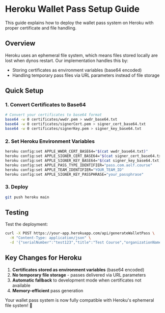 # Heroku Wallet Pass Setup Guide

This guide explains how to deploy the wallet pass system on Heroku with proper certificate and file handling.

## Overview

Heroku uses an ephemeral file system, which means files stored locally are lost when dynos restart. Our implementation handles this by:

- Storing certificates as environment variables (base64 encoded)
- Handling temporary pass files via URL parameters instead of file storage

## Quick Setup

### 1. Convert Certificates to Base64

```bash
# Convert your certificates to base64 format
base64 -w 0 certificates/wwdr.pem > wwdr_base64.txt
base64 -w 0 certificates/signerCert.pem > signer_cert_base64.txt
base64 -w 0 certificates/signerKey.pem > signer_key_base64.txt
```

### 2. Set Heroku Environment Variables

```bash
heroku config:set APPLE_WWDR_CERT_BASE64="$(cat wwdr_base64.txt)"
heroku config:set APPLE_SIGNER_CERT_BASE64="$(cat signer_cert_base64.txt)"
heroku config:set APPLE_SIGNER_KEY_BASE64="$(cat signer_key_base64.txt)"
heroku config:set APPLE_PASS_TYPE_IDENTIFIER="pass.com.aolf.course"
heroku config:set APPLE_TEAM_IDENTIFIER="YOUR_TEAM_ID"
heroku config:set APPLE_SIGNER_KEY_PASSPHRASE="your_passphrase"
```

### 3. Deploy

```bash
git push heroku main
```

## Testing

Test the deployment:

```bash
curl -X POST https://your-app.herokuapp.com/api/generateWalletPass \
  -H "Content-Type: application/json" \
  -d '{"serialNumber":"test123","title":"Test Course","organizationName":"Art of Living","description":"Test Course Registration","qrCodeData":"{\"test\":\"data\"}"}'
```

## Key Changes for Heroku

1. **Certificates stored as environment variables** (base64 encoded)
2. **No temporary file storage** - passes delivered via URL parameters
3. **Automatic fallback** to development mode when certificates not available
4. **Memory-efficient** pass generation

Your wallet pass system is now fully compatible with Heroku's ephemeral file system! 🚀
